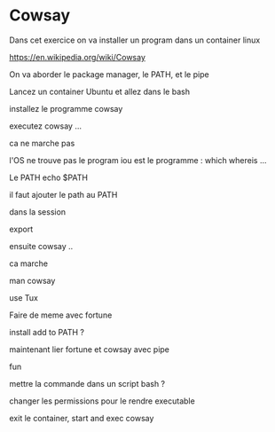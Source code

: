 # Cowsay

Dans cet exercice on va installer un program dans un container linux

<https://en.wikipedia.org/wiki/Cowsay>

On va aborder le package manager, le PATH, et le pipe

Lancez un container Ubuntu et allez dans le bash

installez le programme cowsay

executez cowsay ...

ca ne marche pas

l'OS ne trouve pas le program
iou est le programme : which whereis ...

Le PATH
echo $PATH

il faut ajouter le path au PATH

dans la session

export

ensuite
cowsay ..

ca marche

man cowsay

use Tux

Faire de meme avec fortune

install
add to PATH ?

maintenant lier fortune et cowsay avec pipe

fun

mettre la commande dans un script bash ?

changer les permissions pour le rendre executable

exit le container, start and exec cowsay
